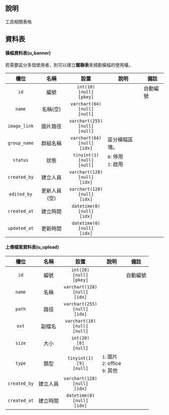 ## 說明

工具相關表格

## 資料表

#### 橫幅資料表(u_banner)

若需要區分多個使用者，則可以建立**關聯表**來規劃橫幅的使用權。

|     欄位     |     名稱     |                  設置                   | 說明                     | 備註     |
| :----------: | :----------: | :-------------------------------------: | ------------------------ | -------- |
|     `id`     |     編號     |    `int(10)`<br>`[null]`<br>`[pkey]`    | &nbsp;                   | 自動編號 |
|    `name`    |   名稱(空)   | `varchart(64)`<br>`[null]`<br>`[null]`  | &nbsp;                   | &nbsp;   |
| `image_link` |   圖片路徑   | `varchart(255)`<br>`[null]`<br>`[null]` | &nbsp;                   | &nbsp;   |
| `group_name` |   群組名稱   |  `varchart(64)`<br>`[null]`<br>`[idx]`  | 區分橫幅區塊。           | &nbsp;   |
|   `status`   |     狀態     |  `tinyint(1)`<br>`[null]`<br>`[null]`   | `0`: 停用 <br> `1`: 啟用 | &nbsp;   |
| `created_by` |   建立人員   | `varchart(128)`<br>`[null]`<br>`[idx]`  | &nbsp;                   | &nbsp;   |
| `edited_by`  | 更新人員(空) | `varchart(128)`<br>`[null]`<br>`[idx]`  | &nbsp;                   | &nbsp;   |
| `created_at` |   建立時間   |  `datetime(0)`<br>`[null]`<br>`[idx]`   | &nbsp;                   | &nbsp;   |
| `updated_at` |   更新時間   |  `datetime(0)`<br>`[null]`<br>`[idx]`   | &nbsp;                   | &nbsp;   |


#### 上傳檔案資料表(u_upload)

|     欄位     |   名稱   |                  設置                  | 說明                                    | 備註     |
| :----------: | :------: | :------------------------------------: | --------------------------------------- | -------- |
|     `id`     |   編號   |   `int(20)`<br>`[null]`<br>`[pkey]`    | &nbsp;                                  | 自動編號 |
|    `name`    |   名稱   | `varchart(128)`<br>`[null]`<br>`[idx]` | &nbsp;                                  | &nbsp;   |
|    `path`    |   路徑   | `varchart(255)`<br>`[null]`<br>`[idx]` | &nbsp;                                  | &nbsp;   |
|    `ext`     |  副檔名  | `varchart(10)`<br>`[null]`<br>`[null]` | &nbsp;                                  | &nbsp;   |
|    `size`    |   大小   |     `int(20)`<br>`[0]`<br>`[null]`     | &nbsp;                                  | &nbsp;   |
|    `type`    |   類型   |   `tinyint(1)`<br>`[9]`<br>`[null]`    | `1`: 圖片 <br>`2`: office<br> `9`: 其他 | &nbsp;   |
| `created_by` | 建立人員 | `varchart(128)`<br>`[null]`<br>`[idx]` | &nbsp;                                  | &nbsp;   |
| `created_at` | 建立時間 |  `datetime(0)`<br>`[null]`<br>`[idx]`  | &nbsp;                                  | &nbsp;   |

